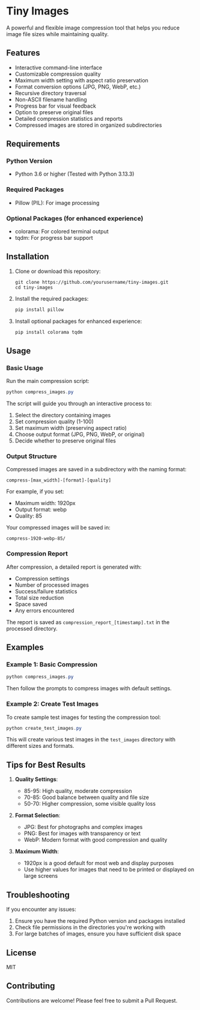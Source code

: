 # Tiny Images

A powerful and flexible image compression tool that helps you reduce image file sizes while maintaining quality.

## Features

- Interactive command-line interface
- Customizable compression quality
- Maximum width setting with aspect ratio preservation
- Format conversion options (JPG, PNG, WebP, etc.)
- Recursive directory traversal
- Non-ASCII filename handling
- Progress bar for visual feedback
- Option to preserve original files
- Detailed compression statistics and reports
- Compressed images are stored in organized subdirectories

## Requirements

### Python Version
- Python 3.6 or higher (Tested with Python 3.13.3)

### Required Packages
- Pillow (PIL): For image processing

### Optional Packages (for enhanced experience)
- colorama: For colored terminal output
- tqdm: For progress bar support

## Installation

1. Clone or download this repository:
   ```
   git clone https://github.com/yourusername/tiny-images.git
   cd tiny-images
   ```

2. Install the required packages:
   ```powershell
   pip install pillow
   ```

3. Install optional packages for enhanced experience:
   ```powershell
   pip install colorama tqdm
   ```

## Usage

### Basic Usage

Run the main compression script:

```powershell
python compress_images.py
```

The script will guide you through an interactive process to:
1. Select the directory containing images
2. Set compression quality (1-100)
3. Set maximum width (preserving aspect ratio)
4. Choose output format (JPG, PNG, WebP, or original)
5. Decide whether to preserve original files

### Output Structure

Compressed images are saved in a subdirectory with the naming format:
```
compress-[max_width]-[format]-[quality]
```

For example, if you set:
- Maximum width: 1920px
- Output format: webp
- Quality: 85

Your compressed images will be saved in:
```
compress-1920-webp-85/
```

### Compression Report

After compression, a detailed report is generated with:
- Compression settings
- Number of processed images
- Success/failure statistics
- Total size reduction
- Space saved
- Any errors encountered

The report is saved as `compression_report_[timestamp].txt` in the processed directory.

## Examples

### Example 1: Basic Compression

```powershell
python compress_images.py
```
Then follow the prompts to compress images with default settings.

### Example 2: Create Test Images

To create sample test images for testing the compression tool:

```powershell
python create_test_images.py
```

This will create various test images in the `test_images` directory with different sizes and formats.

## Tips for Best Results

1. **Quality Settings**:
   - 85-95: High quality, moderate compression
   - 70-85: Good balance between quality and file size
   - 50-70: Higher compression, some visible quality loss

2. **Format Selection**:
   - JPG: Best for photographs and complex images
   - PNG: Best for images with transparency or text
   - WebP: Modern format with good compression and quality

3. **Maximum Width**:
   - 1920px is a good default for most web and display purposes
   - Use higher values for images that need to be printed or displayed on large screens

## Troubleshooting

If you encounter any issues:

1. Ensure you have the required Python version and packages installed
2. Check file permissions in the directories you're working with
3. For large batches of images, ensure you have sufficient disk space

## License

MIT

## Contributing

Contributions are welcome! Please feel free to submit a Pull Request.
